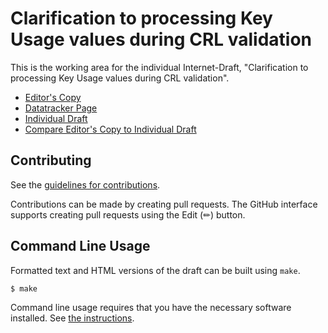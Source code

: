 # Clarification to processing Key Usage values during CRL validation

This is the working area for the individual Internet-Draft, "Clarification to processing Key Usage values during CRL validation".

* [Editor's Copy](https://CBonnell.github.io/lamps-keyusage-crl-validation-clarification/#go.draft-lamps-bonnell-keyusage-crl-validation-clarification.html)
* [Datatracker Page](https://datatracker.ietf.org/doc/draft-lamps-bonnell-keyusage-crl-validation-clarification)
* [Individual Draft](https://datatracker.ietf.org/doc/html/draft-lamps-bonnell-keyusage-crl-validation-clarification)
* [Compare Editor's Copy to Individual Draft](https://CBonnell.github.io/lamps-keyusage-crl-validation-clarification/#go.draft-lamps-bonnell-keyusage-crl-validation-clarification.diff)


## Contributing

See the
[guidelines for contributions](https://github.com/CBonnell/lamps-keyusage-crl-validation-clarification/blob/main/CONTRIBUTING.md).

Contributions can be made by creating pull requests.
The GitHub interface supports creating pull requests using the Edit (✏) button.


## Command Line Usage

Formatted text and HTML versions of the draft can be built using `make`.

```sh
$ make
```

Command line usage requires that you have the necessary software installed.  See
[the instructions](https://github.com/martinthomson/i-d-template/blob/main/doc/SETUP.md).


